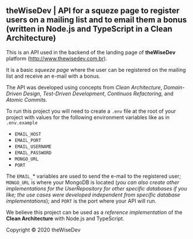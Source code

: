 ## theWiseDev | API for a squeze page to register users on a mailing list and to email them a bonus (written in Node.js and TypeScript in a Clean Architecture)

This is an API used in the backend of the landing page of **theWiseDev** platform (http://www.thewisedev.com.br).

It is a basic *squeeze page* where the user can be registered on the mailing list and receive an e-mail with a bonus.

The API was developed using concepts from *Clean Architecture*, *Domain-Driven Design*, *Test-Driven Development*, *Continuos Refactoring*, and *Atomic Commits*.

To run this project you will need to create a `.env` file at the root of your project with values for the following environment variables like as in `.env.example`

* `EMAIL_HOST`
* `EMAIL_PORT`
* `EMAIL_USERNAME`
* `EMAIL_PASSWORD`
* `MONGO_URL`
* `PORT`

The `EMAIL_`* variables are used to send the e-mail to the registered user; `MONGO_URL` is where your MongoDB is located (*you can also create other implementations for the UserRepository for other specific databases if you like; the use cases were developed independent from specific database implementations*); and `PORT` is the port where your API will run.

We believe this project can be used as a *reference implementation* of the **Clean Architecture** with Node.js and TypeScript.

Copyright © 2020 theWiseDev